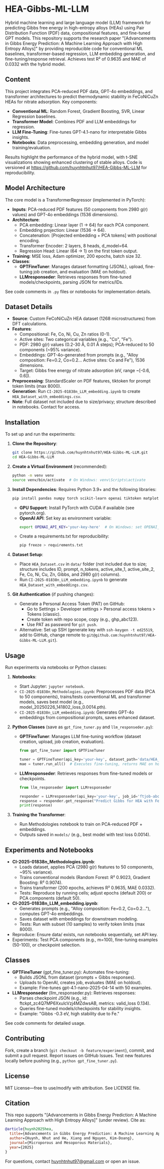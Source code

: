 # HEA-Gibbs-ML-LLM

Hybrid machine learning and large language model (LLM) framework for predicting Gibbs free energy in high-entropy alloys (HEAs) using Pair Distribution Function (PDF) data, compositional features, and fine-tuned GPT models. This repository supports the research paper "[Advancements in Gibbs Energy Prediction: A Machine Learning Approach with High Entropy Alloys]" by providing reproducible code for conventional ML baselines, transformer-based regression, LLM embedding generation, and fine-tuning/response retrieval. Achieves test R² of 0.9635 and MAE of 0.0332 with the hybrid model.

## Content
This project integrates PCA-reduced PDF data, GPT-4o embeddings, and transformer architectures to predict thermodynamic stability in FeCoNiCuZn HEAs for nitrate adsorption. Key components:
- **Conventional ML**: Random Forest, Gradient Boosting, SVR, Linear Regression baselines.
- **Transformer Model**: Combines PDF and LLM embeddings for regression.
- **LLM Fine-Tuning**: Fine-tunes GPT-4.1-nano for interpretable Gibbs insights.
- **Notebooks**: Data preprocessing, embedding generation, and model training/evaluation.

Results highlight the performance of the hybrid model, with t-SNE visualizations showing enhanced clustering of stable alloys. Code is versioned at https://github.com/huynhtnhut97/HEA-Gibbs-ML-LLM for reproducibility.

## Model Architecture
The core model is a TransformerRegressor (implemented in PyTorch):
- **Inputs**: PCA-reduced PDF features (50 components from 2980 g(r) values) and GPT-4o embeddings (1536 dimensions).
- **Architecture**:
  - PCA embedding: Linear layer (1 -> 64) for each PCA component.
  - Embedding projection: Linear (1536 -> 64).
  - Concatenation: [Projected embedding + PCA tokens] with positional encoding.
  - Transformer Encoder: 2 layers, 8 heads, d_model=64.
  - Regression Head: Linear (64 -> 1) on the first token output.
- **Training**: MSE loss, Adam optimizer, 200 epochs, batch size 32.
- **Classes**:
  - **GPTFineTuner**: Manages dataset formatting (JSONL), upload, fine-tuning job creation, and evaluation (MAE on holdout).
  - **LLMresponseder**: Retrieves responses from fine-tuned models/checkpoints, parsing JSON for metrics/IDs.

See code comments in `.py` files or notebooks for implementation details.

## Dataset Details
- **Source**: Custom FeCoNiCuZn HEA dataset (1268 microstructures) from DFT calculations.
- **Features**:
  - Compositional: Fe, Co, Ni, Cu, Zn ratios (0-1).
  - Active sites: Two categorical variables (e.g., "Co", "Fe").
  - PDF: 2980 g(r) values (0.2-30 Å, 0.01 Å steps); PCA-reduced to 50 components (~95% variance).
  - Embeddings: GPT-4o-generated from prompts (e.g., "Alloy composition: Fe=0.2, Co=0.2... Active sites: Co and Fe"), 1536 dimensions.
  - Target: Gibbs free energy of nitrate adsorption (eV, range ~[-0.6, 0.6]).
- **Preprocessing**: StandardScaler on PDF features, tiktoken for prompt token limits (max 8000).
- **Generation**: Run `CI-2025-01838n_LLM_embedding.ipynb` to create `HEA_Dataset_with_embeddings.csv`.
- **Note**: Full dataset not included due to size/privacy; structure described in notebooks. Contact for access.

## Installation
To set up and run the experiments:

1. **Clone the Repository**:
   ```bash
   git clone https://github.com/huynhtnhut97/HEA-Gibbs-ML-LLM.git
   cd HEA-Gibbs-ML-LLM
   ```

2. **Create a Virtual Environment** (recommended):
   ```bash
   python -m venv venv
   source venv/bin/activate  # On Windows: venv\Scripts\activate
   ```

3. **Install Dependencies**:
   Requires Python 3.9+ and the following libraries:
   ```bash
   pip install pandas numpy torch scikit-learn openai tiktoken matplotlib seaborn
   ```
   - **GPU Support**: Install PyTorch with CUDA if available (see pytorch.org).
   - **OpenAI API**: Set key as environment variable:
     ```bash
     export OPENAI_API_KEY='your-key-here'  # On Windows: set OPENAI_API_KEY=your-key-here
     ```
   - Create a requirements.txt for reproducibility:
     ```bash
     pip freeze > requirements.txt
     ```

4. **Dataset Setup**:
   - Place `HEA_Dataset.csv` in `data/` folder (not included due to size; structure includes ID, prompt, n_tokens, active_site_1, active_site_2, Fe, Co, Ni, Cu, Zn, Gibbs, and 2980 g(r) columns).
   - Run `CI-2025-01838n_LLM_embedding.ipynb` to generate `HEA_Dataset_with_embeddings.csv`.

5. **Git Authentication** (if pushing changes):
   - Generate a Personal Access Token (PAT) on GitHub:
     - Go to Settings > Developer settings > Personal access tokens > Tokens (classic).
     - Create token with repo scope, copy (e.g., ghp_abc123).
     - Use PAT as password for `git push`.
   - Alternative: Set up SSH (generate key with `ssh-keygen -t ed25519`, add to GitHub, change remote to `git@github.com:huynhtnhut97/HEA-Gibbs-ML-LLM.git`).

## Usage
Run experiments via notebooks or Python classes:

1. **Notebooks**:
   - Start Jupyter: `jupyter notebook`.
   - `CI-2025-01838n_Methodologies.ipynb`: Preprocesses PDF data (PCA to 50 components), trains/tests conventional ML and transformer models, saves best model (e.g., model_20250226_141802_loss_0.0014.pth).
   - `CI-2025-01838n_LLM_embedding.ipynb`: Generates GPT-4o embeddings from compositional prompts, saves enhanced dataset.

2. **Python Classes** (save as `gpt_fine_tuner.py` and `llm_responseder.py`):
   - **GPTFineTuner**: Manages LLM fine-tuning workflow (dataset creation, upload, job creation, evaluation).
     ```python
     from gpt_fine_tuner import GPTFineTuner

     tuner = GPTFineTuner(api_key='your-key', dataset_path='data/HEA_Dataset_with_embeddings.csv', num_examples=50)
     mae = tuner.run_all()  # Executes fine-tuning, returns MAE on holdout
     ```
   - **LLMresponseder**: Retrieves responses from fine-tuned models or checkpoints.
     ```python
     from llm_responseder import LLMresponseder

     responder = LLMresponseder(api_key='your-key', job_id='ftjob-abc123', checkpoint_id='ftckpt_zc4Q7MP6XxulcVzj4MZdwsAB')
     response = responder.get_response("Predict Gibbs for HEA with Fe=0.3, explain stability.")
     print(response)
     ```

3. **Training the Transformer**:
   - Run Methodologies notebook to train on PCA-reduced PDF + embeddings.
   - Outputs saved in `models/` (e.g., best model with test loss 0.0014).

## Experiments and Notebooks
- **CI-2025-01838n_Methodologies.ipynb**:
  - Loads dataset, applies PCA (2980 g(r) features to 50 components, ~95% variance).
  - Trains conventional models (Random Forest: R² 0.9023, Gradient Boosting: R² 0.9074).
  - Trains transformer (200 epochs, achieves R² 0.9635, MAE 0.0332).
  - Tests: Reproduce by running cells; adjust epochs (default 200) or PCA components (default 50).
- **CI-2025-01838n_LLM_embedding.ipynb**:
  - Generates prompts (e.g., "Alloy composition: Fe=0.2, Co=0.2..."), computes GPT-4o embeddings.
  - Saves dataset with embeddings for downstream modeling.
  - Tests: Run with subset (10 samples) to verify token limits (max 8000).
- Reproduce: Ensure data/ exists, run notebooks sequentially, set API key.
- Experiments: Test PCA components (e.g., m=100), fine-tuning examples (50-100), or checkpoint selection.

## Classes
- **GPTFineTuner** (gpt_fine_tuner.py): Automates fine-tuning:
  - Builds JSONL from dataset (prompts + Gibbs responses).
  - Uploads to OpenAI, creates job, evaluates (MAE on holdout).
  - Example: Fine-tunes gpt-4.1-nano-2025-04-14 with 50 examples.
- **LLMresponseder** (llm_responseder.py): Retrieves responses:
  - Parses checkpoint JSON (e.g., id: ftckpt_zc4Q7MP6XxulcVzj4MZdwsAB, metrics: valid_loss 0.134).
  - Queries fine-tuned models/checkpoints for stability insights.
  - Example: "Gibbs -0.3 eV, high stability due to Fe."

See code comments for detailed usage.

## Contributing
Fork, create a branch (`git checkout -b feature/experiment`), commit, and submit a pull request. Report issues on GitHub Issues. Test new features locally before pushing (e.g., `python gpt_fine_tuner.py`).

## License
MIT License—free to use/modify with attribution. See LICENSE file.

## Citation
This repo supports "[Advancements in Gibbs Energy Prediction: A Machine Learning Approach with High Entropy Alloys]" (under review). Cite as:
```bibtex
@article{huynh2025hea,
  title={Advancements in Gibbs Energy Prediction: A Machine Learning Approach with High Entropy Alloys},
  author={Huynh, Nhut and He, Xiang and Nguyen, Kim-Doang},
  journal={Microporous and Mesoporous Materials},
  year={2025}
}
```

For questions, contact huynhtnhut97@gmail.com or open an issue.
